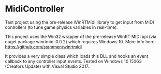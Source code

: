 # MidiController
Test project using the pre-release WinRTMidi library to get input from MIDI controllers (to tune game physics variables in real-time).

This project uses the Win32 wrapper of the pre-release WinRT MIDI api (via nuget package winrtmidi.0.0.2) which requires Windows 10. More info here:
https://github.com/stammen/winrtmidi

It provides a very simple class which loads this DLL and hooks an event callback to any controller input events.
Tested on Windows 10 15063 (Creators Update) with Visual Studio 2017.
